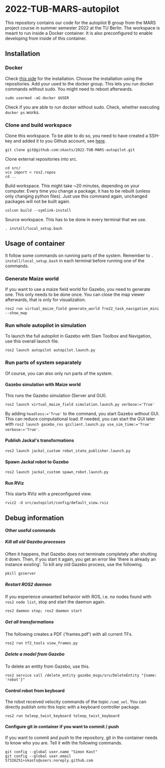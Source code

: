 # 2022-TUB-MARS-autopilot

This repository contains our code for the autopilot B group from the MARS project course in summer semester 2022 at the TU Berlin. The workspace is meant to run inside a Docker container. It is also preconfigured to enable developing from inside of this container.

## Installation

### Docker
Check [this side](https://docs.docker.com/engine/install/ubuntu/#install-using-the-repository) for the installation. Choose the installation using the repositories.
Add your used to the docker group. This lets you run docker commands without sudo. You might need to reboot afterwards.
```
sudo usermod -aG docker $USER
```
Check if you are able to run docker without sudo. Check, whether executing `docker ps` works.

### Clone and build workspace
Clone this workspace. To be able to do so, you need to have created a SSH-key and added it to you Github account, see [here](https://docs.github.com/en/authentication/connecting-to-github-with-ssh/generating-a-new-ssh-key-and-adding-it-to-the-ssh-agent#generating-a-new-ssh-key).
```
git clone git@github.com:skasts/2022-TUB-MARS-autopilot.git
```
Clone external repositories into src.
```
cd src/
vcs import < ros2.repos
cd ..
```
Build workspace. This might take ~20 minutes, depending on your computer. Every time you change a package, it has to be rebuilt (unless only changing python files). Just use this command again, unchanged packages will not be built again.
```
colcon build --symlink-install
```
Source workspace. This has to be done in every terminal that we use.
```
. install/local_setup.bash
```

## Usage of container
It follow some commands on running parts of the system. Remember to `. install/local_setup.bash` in each terminal before running one of the commands.

### Generate Maize world
If you want to use a maize field world for Gazebo, you need to generate one. This only needs to be done once. You can close the map viewer afterwards, that is only for visualization.
```
ros2 run virtual_maize_field generate_world fre22_task_navigation_mini --show_map
```
### Run whole autopilot in simulation
To launch the full autopilot in Gazebo with Slam Toolbox and Navigation, use this overall launch file.
```
ros2 launch autopilot autopilot.launch.py
```

### Run parts of system separately
Of course, you can also only run parts of the system. 
#### Gazebo simulation with Maize world
This runs the Gazebo simulation (Server and GUI).
```
ros2 launch virtual_maize_field simulation.launch.py verbose:='True'
```
By adding `headless:='True'` to the command, you start Gazebo without GUI. This can reduce computational load. If needed, you can start the GUI later with `ros2 launch gazebo_ros gzclient.launch.py use_sim_time:='True' verbose:='True'`.
#### Publish Jackal's transformations
```
ros2 launch jackal_custom robot_state_publisher.launch.py
```
#### Spawn Jackal robot to Gazebo
```
ros2 launch jackal_custom spawn_robot.launch.py
```
#### Run RViz
This starts RViz with a preconfigured view.
```
rviz2 -d src/autopilot/config/default_view.rviz
```

## Debug information

#### Other useful commands

##### Kill all old Gazebo processes
Often it happens, that Gazebo does not terminate completely after shutting it down. Then, if you start it again, you get an error like 'there is already an instance existing'. To kill any old Gazebo process, use the following.
```
pkill gzserver
```
##### Restart ROS2 daemon
If you experience unwanted behavior with ROS, i.e. no nodes found with `ros2 node list`, stop and start the daemon again.
```
ros2 daemon stop; ros2 daemon start
```
##### Get all transformations
The following creates a PDF ('frames.pdf') with all current TFs. 
```
ros2 run tf2_tools view_frames.py
```
##### Delete a model from Gazebo
To delete an entity from Gazebo, use this.
```
ros2 service call /delete_entity gazebo_msgs/srv/DeleteEntity "{name: 'robot'}"
```
#### Control robot from keyboard
The robot received velocity commands of the topic `/cmd_vel`. You can directly publish onto this topic with a keyboard controller package.
```
ros2 run teleop_twist_keyboard teleop_twist_keyboard
```
#### Configure git in container if you want to commit / push
If you want to commit and push to the repository, git in the container needs to know who you are. Tell it with the following commands.
```
git config --global user.name "Simon Kast"
git config --global user.email 57326251+skasts@users.noreply.github.com
```
